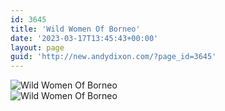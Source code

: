 ```yaml
---
id: 3645
title: 'Wild Women Of Borneo'
date: '2023-03-17T13:45:43+00:00'
layout: page
guid: 'http://new.andydixon.com/?page_id=3645'
---
```


![Wild Women Of Borneo](https://i0.wp.com/assets.g8x2.ldn.idrivee2-23.com/posters/Wild%20Women%20Of%20Borneo%2001.jpg?w=1200&ssl=1 "Wild Women Of Borneo")  
![Wild Women Of Borneo](https://i0.wp.com/assets.g8x2.ldn.idrivee2-23.com/posters/Wild%20Women%20Of%20Borneo%2002.jpg?w=1200&ssl=1 "Wild Women Of Borneo")